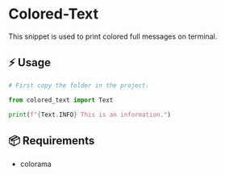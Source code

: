 # Colored-Text

This snippet is used to print colored full messages on terminal.

## ⚡️ Usage

```py
# First copy the folder in the project.

from colored_text import Text

print(f"{Text.INFO} This is an information.")

```

## 📦 Requirements

- colorama
